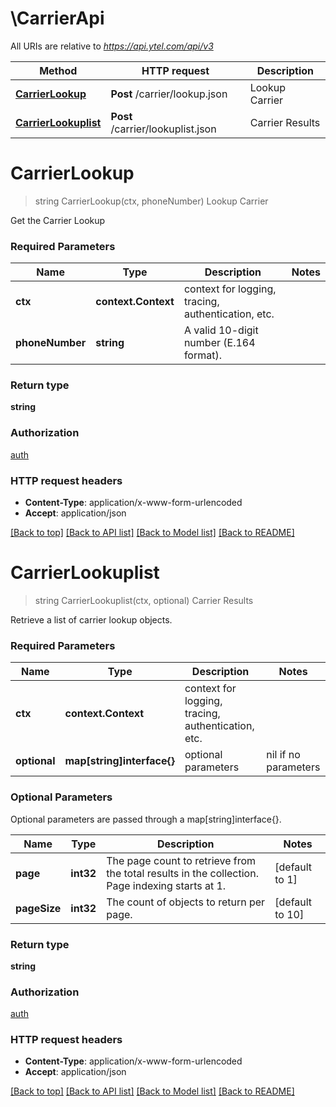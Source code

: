 # \CarrierApi

All URIs are relative to *https://api.ytel.com/api/v3*

Method | HTTP request | Description
------------- | ------------- | -------------
[**CarrierLookup**](CarrierApi.md#CarrierLookup) | **Post** /carrier/lookup.json | Lookup Carrier
[**CarrierLookuplist**](CarrierApi.md#CarrierLookuplist) | **Post** /carrier/lookuplist.json | Carrier Results


# **CarrierLookup**
> string CarrierLookup(ctx, phoneNumber)
Lookup Carrier

Get the Carrier Lookup

### Required Parameters

Name | Type | Description  | Notes
------------- | ------------- | ------------- | -------------
 **ctx** | **context.Context** | context for logging, tracing, authentication, etc.
  **phoneNumber** | **string**| A valid 10-digit number (E.164 format). | 

### Return type

**string**

### Authorization

[auth](../README.md#auth)

### HTTP request headers

 - **Content-Type**: application/x-www-form-urlencoded
 - **Accept**: application/json

[[Back to top]](#) [[Back to API list]](../README.md#documentation-for-api-endpoints) [[Back to Model list]](../README.md#documentation-for-models) [[Back to README]](../README.md)

# **CarrierLookuplist**
> string CarrierLookuplist(ctx, optional)
Carrier Results

Retrieve a list of carrier lookup objects.

### Required Parameters

Name | Type | Description  | Notes
------------- | ------------- | ------------- | -------------
 **ctx** | **context.Context** | context for logging, tracing, authentication, etc.
 **optional** | **map[string]interface{}** | optional parameters | nil if no parameters

### Optional Parameters
Optional parameters are passed through a map[string]interface{}.

Name | Type | Description  | Notes
------------- | ------------- | ------------- | -------------
 **page** | **int32**| The page count to retrieve from the total results in the collection. Page indexing starts at 1. | [default to 1]
 **pageSize** | **int32**| The count of objects to return per page. | [default to 10]

### Return type

**string**

### Authorization

[auth](../README.md#auth)

### HTTP request headers

 - **Content-Type**: application/x-www-form-urlencoded
 - **Accept**: application/json

[[Back to top]](#) [[Back to API list]](../README.md#documentation-for-api-endpoints) [[Back to Model list]](../README.md#documentation-for-models) [[Back to README]](../README.md)

